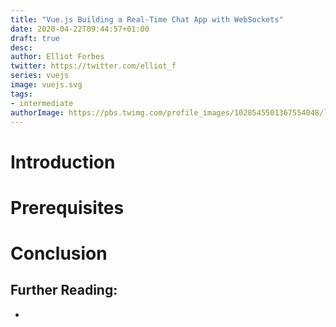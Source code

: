 ```yaml
---
title: "Vue.js Building a Real-Time Chat App with WebSockets"
date: 2020-04-22T09:44:57+01:00
draft: true
desc: 
author: Elliot Forbes
twitter: https://twitter.com/elliot_f
series: vuejs
image: vuejs.svg
tags:
- intermediate
authorImage: https://pbs.twimg.com/profile_images/1028545501367554048/lzr43cQv_400x400.jpg
---
```


# Introduction

# Prerequisites

# Conclusion

## Further Reading:

* []()